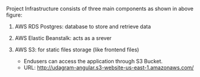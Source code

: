 




Project Infrastructure consists of three main components as shown in above figure:

1. AWS RDS Postgres: database to store and retrieve data 

2. AWS Elastic Beanstalk: acts as a srever

3. AWS S3: for static files storage (like frontend files)
    * Endusers can access the application through S3 Bucket.
    * URL:  http://udagram-angular.s3-website-us-east-1.amazonaws.com/ 